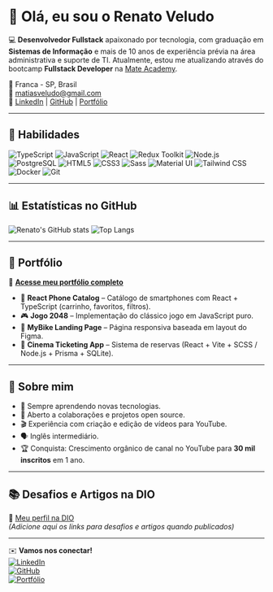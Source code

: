 # 👋 Olá, eu sou o Renato Veludo

💻 **Desenvolvedor Fullstack** apaixonado por tecnologia, com graduação em **Sistemas de Informação** e mais de 10 anos de experiência prévia na área administrativa e suporte de TI. Atualmente, estou me atualizando através do bootcamp **Fullstack Developer** na [Mate Academy](https://mate.academy/).

📍 Franca - SP, Brasil  
📧 matiasveludo@gmail.com  
🔗 [LinkedIn](https://www.linkedin.com/in/renato-veludo-296a31135/) | [GitHub](https://github.com/renatoveludo) | [Portfólio](https://renatoveludo.github.io/portfolio/)

---

## 🚀 Habilidades

![TypeScript](https://img.shields.io/badge/TypeScript-3178C6?style=for-the-badge&logo=typescript&logoColor=white)
![JavaScript](https://img.shields.io/badge/JavaScript-F7DF1E?style=for-the-badge&logo=javascript&logoColor=black)
![React](https://img.shields.io/badge/React-20232A?style=for-the-badge&logo=react&logoColor=61DAFB)
![Redux Toolkit](https://img.shields.io/badge/Redux%20Toolkit-764ABC?style=for-the-badge&logo=redux&logoColor=white)
![Node.js](https://img.shields.io/badge/Node.js-43853D?style=for-the-badge&logo=node.js&logoColor=white)
![PostgreSQL](https://img.shields.io/badge/PostgreSQL-316192?style=for-the-badge&logo=postgresql&logoColor=white)
![HTML5](https://img.shields.io/badge/HTML5-E34F26?style=for-the-badge&logo=html5&logoColor=white)
![CSS3](https://img.shields.io/badge/CSS3-1572B6?style=for-the-badge&logo=css3&logoColor=white)
![Sass](https://img.shields.io/badge/Sass-CC6699?style=for-the-badge&logo=sass&logoColor=white)
![Material UI](https://img.shields.io/badge/MUI-007FFF?style=for-the-badge&logo=mui&logoColor=white)
![Tailwind CSS](https://img.shields.io/badge/Tailwind_CSS-38B2AC?style=for-the-badge&logo=tailwind-css&logoColor=white)
![Docker](https://img.shields.io/badge/Docker-2496ED?style=for-the-badge&logo=docker&logoColor=white)
![Git](https://img.shields.io/badge/Git-F05032?style=for-the-badge&logo=git&logoColor=white)

---

## 📊 Estatísticas no GitHub

![Renato's GitHub stats](https://github-readme-stats.vercel.app/api?username=renatoveludo&show_icons=true&theme=dracula)
![Top Langs](https://github-readme-stats.vercel.app/api/top-langs/?username=renatoveludo&layout=compact&theme=dracula)

---

## 📂 Portfólio

🔗 [**Acesse meu portfólio completo**](https://renatoveludo.github.io/portfolio/)

- 📱 **React Phone Catalog** – Catálogo de smartphones com React + TypeScript (carrinho, favoritos, filtros).
- 🎮 **Jogo 2048** – Implementação do clássico jogo em JavaScript puro.
- 🚴 **MyBike Landing Page** – Página responsiva baseada em layout do Figma.
- 🎫 **Cinema Ticketing App** – Sistema de reservas (React + Vite + SCSS / Node.js + Prisma + SQLite).

---

## 🎯 Sobre mim

- 🌱 Sempre aprendendo novas tecnologias.
- 🤝 Aberto a colaborações e projetos open source.
- 🎬 Experiência com criação e edição de vídeos para YouTube.
- 🗣️ Inglês intermediário.
- 🏆 Conquista: Crescimento orgânico de canal no YouTube para **30 mil inscritos** em 1 ano.

---

## 📚 Desafios e Artigos na DIO

📌 [Meu perfil na DIO](https://www.dio.me/users/matiasveludo)  
*(Adicione aqui os links para desafios e artigos quando publicados)*

---

✉️ **Vamos nos conectar!**  
[![LinkedIn](https://img.shields.io/badge/LinkedIn-2962FF?style=for-the-badge&logo=linkedin&logoColor=white)](https://www.linkedin.com/in/renato-veludo-296a31135/)  
[![GitHub](https://img.shields.io/badge/GitHub-100000?style=for-the-badge&logo=github&logoColor=white)](https://github.com/renatoveludo)  
[![Portfólio](https://img.shields.io/badge/Portfólio-FF5722?style=for-the-badge&logo=About.me&logoColor=white)](https://renatoveludo.github.io/portfolio/)
